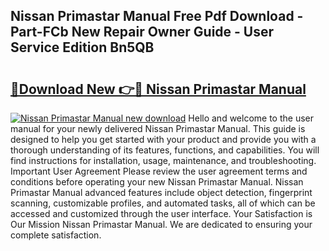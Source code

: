 ## Nissan Primastar Manual Free Pdf Download - Part-FCb New Repair Owner Guide - User Service Edition Bn5QB

# <h2><a href="http://cf23215.oget.top/?id=Nissan+Primastar+Manual">🔗Download New 👉🔴 Nissan Primastar Manual</a></h2>

[![Nissan Primastar Manual new download](https://i.imgur.com/5g1atiW.png)](http://cf23215.oget.top/?id=Nissan+Primastar+Manual)
Hello and welcome to the user manual for your newly delivered Nissan Primastar Manual. This guide is designed to help you get started with your product and provide you with a thorough understanding of its features, functions, and capabilities. You will find instructions for installation, usage, maintenance, and troubleshooting. Important User Agreement Please review the user agreement terms and conditions before operating your new Nissan Primastar Manual. Nissan Primastar Manual advanced features include object detection, fingerprint scanning, customizable profiles, and automated tasks, all of which can be accessed and customized through the user interface. Your Satisfaction is Our Mission Nissan Primastar Manual. We are dedicated to ensuring your complete satisfaction.
